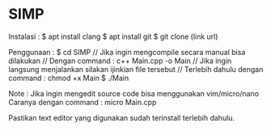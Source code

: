 # SIMP

Instalasi :
$ apt install clang
$ apt install git
$ git clone (link url)

Penggunaan :
$ cd SIMP
// Jika ingin mengcompile secara manual bisa dilakukan
// Dengan command : c++ Main.cpp -o Main
// Jika ingin langsung menjalankan silakan ijinkian file tersebut
// Terlebih dahulu dengan command : chmod +x Main
$ ./Main

Note :
Jika ingin mengedit source code bisa menggunakan vim/micro/nano
Caranya dengan command : micro Main.cpp

Pastikan text editor yang digunakan sudah terinstall terlebih dahulu.
